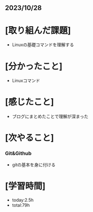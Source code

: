## 2023/10/28

# [取り組んだ課題]
- Linuxの基礎コマンドを理解する
# [分かったこと]
- Linuxコマンド  
# [感じたこと]
- ブログにまとめたことで理解が深まった
# [次やること]
### Git&Github
- gitの基本を身に付ける
# [学習時間]
- today:2.5h  
- total:79h
